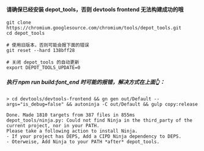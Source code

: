 #### 请确保已经安装 depot_tools，否则 devtools frontend 无法构建成功的哦
```
git clone https://chromium.googlesource.com/chromium/tools/depot_tools.git
cd depot_tools

# 使用旧版本，否则可能会报下面的错误
git reset --hard 138bff28

# 关闭 depot_tools 的自动更新
export DEPOT_TOOLS_UPDATE=0
```


##### 执行 npm run build:font_end 时可能的报错，解决方式在上面👆：
```
> cd devtools/devtools-frontend && gn gen out/Default --args="is_debug=false" && autoninja -C out/Default && gulp copy:release

Done. Made 1810 targets from 387 files in 855ms
depot_tools/ninja.py: Could not find Ninja in the third_party of the current project, nor in your PATH.
Please take a following action to install Ninja.
- If your project has DEPS, Add a CIPD Ninja dependency to DEPS.
- Oterweise, Add Ninja to your PATH *after* depot_tools.

```
